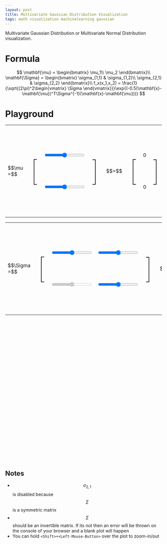 ```yaml
---
layout: post
title: Multivariate Gaussian Distribution Visualization
tags: math visualization machinelearning gaussian
---
```


Multivariate Gaussian Distribution or Multivariate Normal Distribution visualization.

# Formula
$$
\mathbf{\mu} = \begin{bmatrix}
\mu_1\\
\mu_2
\end{bmatrix}\\
\mathbf{\Sigma}  = \begin{bmatrix}
\sigma_{1,1} & \sigma_{1,2}\\ 
\sigma_{2,1} & \sigma_{2,2}
\end{bmatrix}\\
f_x(x_1,x_2) = \frac{1}{\sqrt{(2\pi)^2\begin{vmatrix}
\Sigma
\end{vmatrix}}}\exp{(-0.5(\mathbf{x}-\mathbf{\mu})^T\Sigma^{-1}(\mathbf{x}-\mathbf{\mu}))}
$$

# Playground

<div>
<script type="text/javascript" src='/assets/3dplot/SurfacePlot.js'></script>
<script type="text/javascript" src='/assets/3dplot/ColourGradient.js'></script>
<script type="text/javascript" src="/assets/3dplot/glMatrix-0.9.5.min.js"></script>
<script type="text/javascript" src="/assets/3dplot/webgl-utils.js"></script>
<script type="text/javascript" src="https://cdnjs.cloudflare.com/ajax/libs/mathjs/1.4.0/math.min.js"></script>
<script id="shader-fs" type="x-shader/x-fragment">
    #ifdef GL_ES
    #endif
    precision mediump float;
    varying vec4 vColor;
    varying vec3 vLightWeighting;
    void main(void)
    {
    gl_FragColor = vec4(vColor.rgb * vLightWeighting, vColor.a);
    }
  </script>
  <script id="shader-vs" type="x-shader/x-vertex">
    attribute vec3 aVertexPosition;
    attribute vec3 aVertexNormal;
    attribute vec4 aVertexColor;
    uniform mat4 uMVMatrix;
    uniform mat4 uPMatrix;
    uniform mat3 uNMatrix;
    varying vec4 vColor;
    uniform vec3 uAmbientColor;
    uniform vec3 uLightingDirection;
    uniform vec3 uDirectionalColor;
    varying vec3 vLightWeighting;
    void main(void)
    {
    gl_Position = uPMatrix * uMVMatrix * vec4(aVertexPosition, 1.0);
    vec3 transformedNormal = uNMatrix * aVertexNormal;
    float directionalLightWeighting = max(dot(transformedNormal, uLightingDirection), 0.0);
    vLightWeighting = uAmbientColor + uDirectionalColor * directionalLightWeighting; 
    vColor = aVertexColor;
    }
  </script>
  <script id="axes-shader-fs" type="x-shader/x-fragment">
    precision mediump float;
    varying vec4 vColor;
    void main(void)
    {
    gl_FragColor = vColor;
    }
  </script>
  <script id="axes-shader-vs" type="x-shader/x-vertex">
    attribute vec3 aVertexPosition;
    attribute vec4 aVertexColor;
    uniform mat4 uMVMatrix;
    uniform mat4 uPMatrix;
    varying vec4 vColor;
    uniform vec3 uAxesColour;
    void main(void)
    {
    gl_Position = uPMatrix * uMVMatrix * vec4(aVertexPosition, 1.0);
    vColor =  vec4(uAxesColour, 1.0);
    } 
  </script>
  <script id="texture-shader-fs" type="x-shader/x-fragment">
    #ifdef GL_ES
    #endif
    precision mediump float;
    varying vec2 vTextureCoord;
    uniform sampler2D uSampler;
    void main(void)
    {
    gl_FragColor = texture2D(uSampler, vTextureCoord);
    }
  </script>
  <script id="texture-shader-vs" type="x-shader/x-vertex">
    attribute vec3 aVertexPosition;
    attribute vec2 aTextureCoord;
    varying vec2 vTextureCoord;
    uniform mat4 uMVMatrix;
    uniform mat4 uPMatrix;
    void main(void)
    {
    gl_Position = uPMatrix * uMVMatrix * vec4(aVertexPosition, 1.0);
    vTextureCoord = aTextureCoord; 
    }
  </script>
<style>
#paper_slider {
}
#brackets {
font-size: 90px;
font-weight: 100;
}
</style>
<div style="width: 100%">
<table>
  <tr>
    <td rowspan="4">$$\mu =$$</td>
    <td rowspan="4"><p id='brackets'>[</p></td>
    <td>&nbsp;</td>
    <td rowspan="4"><p id='brackets'>]</p></td>
    <td rowspan="4">$$=$$</td>
    <td rowspan="4"><p id='brackets'>[</p></td>
    <td>&nbsp;</td>
    <td rowspan="4"><p id='brackets'>]</p></td>
  </tr>
  <tr>
    <td><input type="range" value="0" min="-3" max="3" step="0.1" id="sl_mu_0" onchange="on_change_mu_0()"></input></td>
    <td><p id="tx_mu_0">0</p></td>
  </tr>
  <tr>
    <td><input type="range" value="0" min="-3" max="3" step="0.1" id="sl_mu_1" onchange="on_change_mu_1()"></input></td>
    <td><p id="tx_mu_1">0</p></td>
  </tr>
  <tr>
    <td>&nbsp;</td>
    <td>&nbsp;</td>
  </tr>
</table>
<table>
  <tr>
    <td rowspan="4">$$\Sigma =$$</td>
    <td rowspan="4"><p id='brackets'>[</p></td>
    <td>&nbsp;</td>
    <td>&nbsp;</td>
    <td rowspan="4"><p id='brackets'>]</p></td>
    <td rowspan="4">$$=$$</td>
    <td rowspan="4"><p id='brackets'>[</p></td>
    <td>&nbsp;</td>
    <td>&nbsp;</td>
    <td rowspan="4"><p id='brackets'>]</p></td>
  </tr>
  <tr>
    <td><input type="range" value="1" min="0" max="2.0" step="0.1" id="sl_sigma_00" onchange="on_change_sigma_00()"></input></td>
    <td><input type="range" value="0" min="-2.0" max="2.0" step="0.01" id="sl_sigma_01" onchange="on_change_sigma_01()"></input></td>
    <td><p id="tx_sigma_00">1</p></td>
    <td><p id="tx_sigma_01">0</p></td>
  </tr>
  <tr>
    <td><input type="range" disabled="true" value="0" min="-2.0" max="2.0" step="0.01" id="sl_sigma_10" onchange="on_change_sigma_10()"></input></td>
    <td><input type="range" value="1" min="0" max="2.0" step="0.1" id="sl_sigma_11" onchange="on_change_sigma_11()"></input></td>
    <td><p id="tx_sigma_10">0</p></td>
    <td><p id="tx_sigma_11">1</p></td>
  </tr>
  <tr>
    <td>&nbsp;</td>
    <td>&nbsp;</td>
  </tr>
</table>
</div>
<div style="width:100%;">
<div id='surfacePlotDiv' style="margin-bottom:10px;margin-left:auto; margin-right:auto; width: 450px; height: 450px;"></div>
</div>

<script type='text/javascript'>

var surfacePlot;

var data, options, basicPlotOptions, glOptions, animated, plot1, values;
var sigma = math.matrix([[1, 0], [0, 1]]);
var mu = math.matrix([[0],[0]]);
var tooltipStrings = new Array();
var values = new Array();
var numRows = 55;
var numCols = 55;

var canvas_width = document.getElementById('surfacePlotDiv').clientWidth;
var canvas_height = document.getElementById('surfacePlotDiv').clientHeight;

function computeValues() {
  var inv_sigma = math.inv(sigma);
  var det_sigma = math.det(sigma);
  var idx = 0;
  var f1 = 1.0/(math.sqrt(math.pow(2*math.pi, 2)*det_sigma));
  for (var i = 0; i < numRows; i++)
  {
    values[i] = new Array();
    var x = (i*6/numRows)-3;
    for (var j = 0; j < numCols; j++)
    {
      var y = (j*6/numCols)-3;
      var x_m_u = math.subtract(math.matrix([[x],[y]]), mu);
      var fe = -0.5*math.multiply(math.multiply(math.transpose(x_m_u), inv_sigma), x_m_u);
      var value = f1*math.exp(fe);
      values[i][j] = value;
      tooltipStrings[idx] = "x:" + x + ", y:" + y + " = " + value;
      idx++;
    }
  }
}


function setUp()
{
  surfacePlot = new SurfacePlot(document.getElementById("surfacePlotDiv"));

  data = {nRows: numRows, nCols: numCols, formattedValues: values};


  // Don't fill polygons in IE < v9. It's too slow.
  var fillPly = true;

  // Define a colour gradient.
  var colour1 = {red:0, green:0, blue:255};
  var colour2 = {red:0, green:255, blue:255};
  var colour3 = {red:0, green:255, blue:0};
  var colour4 = {red:255, green:255, blue:0};
  var colour5 = {red:255, green:0, blue:0};
  var colours = [colour1, colour2, colour3, colour4, colour5];

  // Axis labels.
  var xAxisHeader = "x_1";
  var yAxisHeader = "x_2";
  var zAxisHeader = "f_x";

  var renderDataPoints = false;
  var background = '#ffffff';
  var axisForeColour = '#000000';
  var hideFloorPolygons = true;
  var chartOrigin = {x: 0, y: 0};

  // Options for the basic canvas pliot.
  basicPlotOptions = {fillPolygons: fillPly, tooltips: tooltipStrings, renderPoints: renderDataPoints }

  // Options for the webGL plot.
  var xLabels = [-3, -2, -1, 0, 1, 2, 3];
  var yLabels = [-3, -2, -1, 0, 1, 2, 3];
  var zLabels = [0, 0.1, 0.2, 0.3, 0.4]; // These labels ar eused when autoCalcZScale is false;
  glOptions = {xLabels: xLabels, yLabels: yLabels, zLabels: zLabels, chkControlId: "allowWebGL", autoCalcZScale: false, animate: false};

  // Options common to both types of plot.
  options = {xPos: 0, yPos: 0, width: canvas_width, height: canvas_height, colourGradient: colours, 
    xTitle: xAxisHeader, yTitle: yAxisHeader, zTitle: zAxisHeader, 
    backColour: background, axisTextColour: axisForeColour, hideFlatMinPolygons: hideFloorPolygons, origin: chartOrigin};

  computeValues();
  surfacePlot.draw(data, options, basicPlotOptions, glOptions);
}

setUp();

function on_change_mu_0() {
  new_mu = parseFloat(document.getElementById("sl_mu_0").value);
  document.getElementById("tx_mu_0").innerHTML = new_mu;
  mu.subset(math.index(0,0), new_mu);
  console.log("Mu: " + mu);
  computeValues();
  surfacePlot.draw(data, options, basicPlotOptions, glOptions);
}
function on_change_mu_1() {
  new_mu = parseFloat(document.getElementById("sl_mu_1").value);
  document.getElementById("tx_mu_1").innerHTML = new_mu;
  mu.subset(math.index(1,0), new_mu);
  console.log("Mu: " + mu);
  computeValues();
  surfacePlot.draw(data, options, basicPlotOptions, glOptions);
}
function on_change_sigma_00() {
  new_sigma = parseFloat(document.getElementById("sl_sigma_00").value);
  document.getElementById("tx_sigma_00").innerHTML = new_sigma;
  sigma.subset(math.index(0,0), new_sigma);
  console.log("Sigma: " + sigma);
  computeValues();
  surfacePlot.draw(data, options, basicPlotOptions, glOptions);
}
function on_change_sigma_01() {
  new_sigma = parseFloat(document.getElementById("sl_sigma_01").value);
  document.getElementById("tx_sigma_01").innerHTML = new_sigma;
  sigma.subset(math.index(0,1), new_sigma);
  console.log("Sigma: " + sigma);
  /*
  computeValues();
  surfacePlot.draw(data, options, basicPlotOptions, glOptions);
  */
  document.getElementById("sl_sigma_10").value = document.getElementById("sl_sigma_01").value;
  on_change_sigma_10();
}
function on_change_sigma_10() {
  new_sigma = parseFloat(document.getElementById("sl_sigma_10").value);
  document.getElementById("tx_sigma_10").innerHTML = new_sigma;
  sigma.subset(math.index(1,0), new_sigma);
  console.log("Sigma: " + sigma);
  computeValues();
  surfacePlot.draw(data, options, basicPlotOptions, glOptions);
}
function on_change_sigma_11() {
  new_sigma = parseFloat(document.getElementById("sl_sigma_11").value);
  document.getElementById("tx_sigma_11").innerHTML = new_sigma;
  sigma.subset(math.index(1,1), new_sigma);
  console.log("Sigma: " + sigma);
  computeValues();
  surfacePlot.draw(data, options, basicPlotOptions, glOptions);
}

</script>
</div>

## Notes

 * $$\sigma_{2,1}$$ is disabled because $$\Sigma$$ is a symmetric matrix
 * $$\Sigma$$ should be an invertible matrix. If its not then an error will be thrown on the console of your browser and a blank plot will happen
 * You can hold `<Shift>+<Left-Mouse-Button>` over the plot to zoom-in/out


